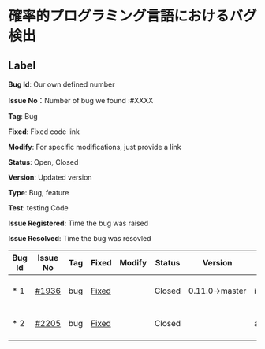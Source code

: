 # 確率的プログラミング言語におけるバグ検出
## Label
**Bug Id**: Our own defined number  

**Issue No**：Number of bug we found :#XXXX  

**Tag**: Bug

**Fixed**: Fixed code link

**Modify**: For specific modifications, just provide a link 

**Status**: Open, Closed

**Version**: Updated version  

**Type**: Bug, feature  

**Test**: testing Code

**Issue Registered**: Time the bug was raised  

**Issue Resolved**: Time the bug was resovled  

| Bug Id | Issue No | Tag | Fixed | Modify| Status |Version|Type|Test|Issue Registered | Issue Resolved |
| --- | --- | --- | --- | --- | --- | --- | --- | --- | --- | --- |
| * 1 | [#1936](https://github.com/stan-dev/stan/issues/1936#issue-161614691) | bug | [Fixed](https://github.com/stan-dev/stan/commit/2a769a131b376c7b7c0464470346a55273d1dca0) | []() | Closed | 0.11.0→master | interface | [Test]() |  22 Jun 2016 | committed on 27 Jun 2016 |
| * 2 | [#2205](https://github.com/pyro-ppl/pyro/issues/2205) | bug | [Fixed](https://github.com/stan-dev/stan/commit/2a769a131b376c7b7c0464470346a55273d1dca0) | []() | Closed |  | algorithm/accuracy | [Test]() |  4 Dec 2019 | committed on 14 Dec 2019 |

